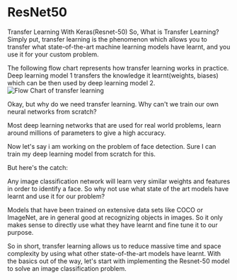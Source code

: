 # ResNet50
Transfer Learning With Keras(Resnet-50)
So, What is Transfer Learning?
Simply put, transfer learning is the phenomenon which allows you to transfer what state-of-the-art machine learning models have learnt, and you use it for your custom problem.

The following flow chart represents how transfer learning works in practice. Deep learning model 1 transfers the knowledge it learnt(weights, biases) which can be then used by deep learning model 2.
![Flow Chart of transfer learning](https://chroniclesofai.com/content/images/2021/07/image-10.png)

Okay, but why do we need transfer learning. Why can't we train our own neural networks from scratch?

Most deep learning networks that are used for real world problems, learn around millions of parameters to give a high accuracy.

Now let's say i am working on the problem of face detection. Sure I can train my deep learning model from scratch for this.

But here's the catch:

Any image classification network will learn very similar weights and features in order to identify a face.
So why not use what state of the art models have learnt and use it for our problem?

Models that have been trained on extensive data sets like COCO or ImageNet, are in general good at recognizing objects in images. So it only makes sense to directly use what they have learnt and fine tune it to our purpose.

So in short, transfer learning allows us to reduce massive time and space complexity by using what other state-of-the-art models have learnt.
With the basics out of the way, let's start with implementing the Resnet-50 model to solve an image classification problem.
